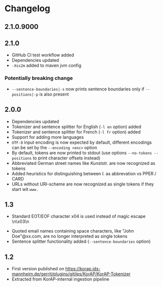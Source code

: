 # Changelog

## 2.1.0.9000


## 2.1.0

* GitHub CI test workflow added
* Dependencies updated
* `-Xss2m` added to maven jvm config

### Potentially breaking change

* `--sentence-boundaries|-s` now prints sentence boundaries only if `--positions|-p` is also present

## 2.0.0

* Dependencies updated
* Tokenizer and sentence splitter for English (`-l en` option) added
* Tokenizer and sentence splitter for French (`-l fr` option) added
* Support for adding more languages
* `UTF-8` input encoding is now expected by default, different encodings can be set by the `--encoding <enc>` option
* By default, tokens are now printed to stdout (use options `--no-tokens --positions` to print character offsets
  instead)
* Abbreviated German street names like *Kunststr.* are now recognized as tokens
* Added heuristics for distinguishing between *I.* as abbrevation vs PPER / CARD
* URLs without URI-scheme are now recognized as single tokens if they start wit `www.`

## 1.3

+ Standard EOT/EOF character x04 is used instead of magic escape \n\x03\n

* Quoted email names containing space characters, like "John Doe"@xx.com, are no longer interpreted as single tokens
* Sentence splitter functionality added (`--sentence-boundaries` option)

## 1.2

* First version published on https://korap.ids-mannheim.de/gerrit/plugins/gitiles/KorAP/KorAP-Tokenizer
* Extracted from KorAP-internal ingestion pipeline
